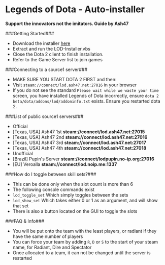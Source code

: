 Legends of Dota - Auto-installer
=====

**Support the innovators not the imitators. Guide by Ash47**

###Getting Started###
 - Download the installer [here](https://github.com/Veroalla/LOD-Auto-Installer/blob/master/LOD%20Auto.zip?raw=true)
 - Extract and run the LOD-Installer.vbs
 - Close the Dota 2 client to finish installation.
 - Refer to the Game Server list to join games

###Connecting to a source1 server###
 - MAKE SURE YOU START DOTA 2 FIRST and then:
 - Visit `steam://connect/lod.ash47.net:27016` in your browser
 - If you do not see the standard `Please wait while we waste your time` screen, you have installed Legends of Dota incorrectly, ensure `dota 2 beta/dota/addons/lod/addoninfo.txt` exists. Ensure you restarted dota 2.

###List of public source1 servers###
 - Official
  - [Texas, USA] Ash47 1st **steam://connect/lod.ash47.net:27015**
  - [Texas, USA] Ash47 2nd **steam://connect/lod.ash47.net:27016**
  - [Texas, USA] Ash47 3rd **steam://connect/lod.ash47.net:27017**
  - [Texas, USA] Ash47 4th **steam://connect/lod.ash47.net:27018**
 - Unofficial
  - [Brazil] Pupin's Server **steam://connect/lodpupin.no-ip.org:27016**
  - [EU] Veroalla **steam://connect/lod.noip.me:1337**

###How do I toggle between skill sets?###
 - This can be done only when the slot count is more than 6
 - The following console commands exist
  - `lod_toggle_set` Which simply toggles between the sets
  - `lod_show_set` Which takes either 0 or 1 as an argument, and will show that set
 - There is also a button located on the GUI to toggle the slots

###FAQ & Info###
 - You will be put onto the team with the least players, or radiant if they have the same number of players
 - You can force your team by adding `R`, `D` or `S` to the start of your steam name, for Radiant, Dire and Spectator
 - Once allocated to a team, it can not be changed until the server is restarted

